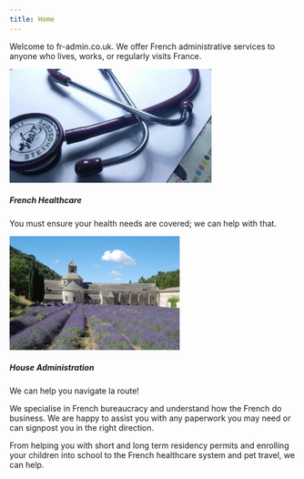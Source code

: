 ```yaml
---
title: Home
---
```

<section>
<p>
Welcome to fr-admin.co.uk. We offer French administrative services to anyone who lives, works, or
regularly visits France.
</p>
</section>
<div class="row">
<div class="col-12 col-sm-6">
<div class="card mx-auto mb-3">
<img class="card-img-top" style="object-fit:cover" src="res/medical.jpg" alt="Picture of a nurse." height="200px">
<div class="card-body">
<h5 class="card-title">French Healthcare</h5>
<p class="card-text">You must ensure your health needs are covered; we can help with that.</p>
</div>
</div>
</div>
<div class="col-12 col-sm-6">
<div class="card mx-auto mb-3">
<img class="card-img-top" style="object-fit:cover" src="res/house.jpg" alt="Picture of a house." height="200px">
<div class="card-body">
<h5 class="card-title">House Administration</h5>
<p class="card-text">We can help you navigate la route!</p>
</div>
</div>
</div>
</div>
<section>
We specialise in French
bureaucracy and understand how the French do business. We are happy to assist
you with any paperwork you may need or can signpost you in the right direction. 

From helping you with short and long term residency permits and enrolling your
children into school to the French healthcare system and pet travel, we can
help. 
</section>

